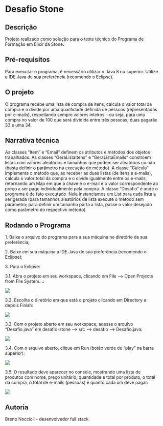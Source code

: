 <h1>Desafio Stone</h1>

<h2>Descrição</h2>
Projeto realizado como solução para o teste técnico do Programa de Formação em Elixir da Stone.

<h2>Pré-requisitos</h2>
Para executar o programa, é necessário utilizar o Java 8 ou superior. Utilize a IDE Java de sua preferência (recomendo o Eclipse).

<h2>O projeto</h2>
O programa recebe uma lista de compra de itens, calcula o valor total da compra e o divide por uma quantidade definida de pessoas (representadas por e-mails), respeitando sempre valores inteiros – ou seja, para uma compra no valor de 100 que será dividida entre três pessoas, duas pagarão 33 e uma 34.

<h2>Narrativa técnica</h2>
As classes “Item” e “Email” definem os atributos e métodos dos objetos trabalhados.
As classes “GeraListaItens” e “GeraListaEmails” constroem listas com valores aleatórios e tamanhos que podem ser aleatórios ou não (basta definir o parâmetro na execução do método).
A classe “Calcula” implementa o método que, ao receber as duas listas (de itens e e-mails), calcula o valor total da compra e o divide igualmente entre os e-mails, retornando um Map em que a chave é o e-mail e o valor correspondente ao preço a ser pago individualmente pela compra.
A classe “Desafio” é onde o programa é de fato executado. Nela instanciamos um List para cada lista a ser gerada (para tamanhos aleatórios de lista execute o método sem parâmetro; para definir um tamanho parta a lista, passe o valor desejado como parâmetro do respectivo método).

<h2>Rodando o Programa</h2>
<p>1.	Baixe o arquivo do programa para a sua máquina no diretório de sua preferência;</p>
<p>2.	Baixe em sua máquina a IDE Java de sua preferência (recomendo o Eclipse);</p>
<p>3.	Para o Eclipse:</p>

<p>3.1.	Abra o projeto em seu workspace, clicando em File --> Open Projects from File System...:</p>
<img src="https://user-images.githubusercontent.com/62861521/105642325-e154b700-5e67-11eb-8f45-fb2320b4f175.png">

<p>3.2.	Escolha o diretório em que está o projeto clicando em Directory e depois Finish:</p>
<img src="https://user-images.githubusercontent.com/62861521/105642429-66d86700-5e68-11eb-96d4-ab1d6915832b.png">
 
<p>3.3.	Com o projeto aberto em seu workspace, acesse o arquivo “Desafio.java” em desafio-stone --> src --> desafio --> Desafio.java:</p>
<img src="https://user-images.githubusercontent.com/62861521/105642451-8cfe0700-5e68-11eb-9bf4-c291393036eb.png">

<p>3.4.	Com o arquivo aberto, clique em Run (botão verde de “play” na barra superior):</p>
<img src="https://user-images.githubusercontent.com/62861521/105642471-adc65c80-5e68-11eb-9710-ae1159555934.png">

<p>3.5.	O resultado deve aparecer no console, mostrando uma lista de produtos com nome, preço unitário, quantidade e total por produto, o total da compra, o total de e-mails (pessoas) e quanto cada um deve pagar:</p>
<img src="https://user-images.githubusercontent.com/62861521/105642485-c59de080-5e68-11eb-9689-0cf9c2578630.png">

<h2>Autoria</h2>
Breno Noccioli - desenvolvedor full stack.
